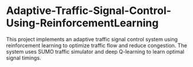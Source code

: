 # Adaptive-Traffic-Signal-Control-Using-ReinforcementLearning
This project implements an adaptive traffic signal control system using reinforcement learning to optimize traffic flow and reduce congestion. The system uses SUMO traffic simulator and deep Q-learning to learn optimal signal timings.
